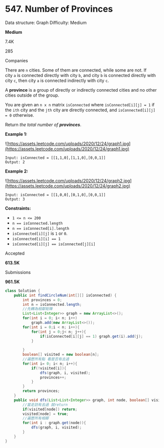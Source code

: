 # 547. Number of Provinces

Data structure: Graph
Difficulty: Medium

**Medium**

7.4K

285

Companies

There are `n` cities. Some of them are connected, while some are not. If city `a` is connected directly with city `b`, and city `b` is connected directly with city `c`, then city `a` is connected indirectly with city `c`.

A **province** is a group of directly or indirectly connected cities and no other cities outside of the group.

You are given an `n x n` matrix `isConnected` where `isConnected[i][j] = 1` if the `ith` city and the `jth` city are directly connected, and `isConnected[i][j] = 0` otherwise.

Return *the total number of **provinces***.

**Example 1:**

![https://assets.leetcode.com/uploads/2020/12/24/graph1.jpg](https://assets.leetcode.com/uploads/2020/12/24/graph1.jpg)

```
Input: isConnected = [[1,1,0],[1,1,0],[0,0,1]]
Output: 2

```

**Example 2:**

![https://assets.leetcode.com/uploads/2020/12/24/graph2.jpg](https://assets.leetcode.com/uploads/2020/12/24/graph2.jpg)

```
Input: isConnected = [[1,0,0],[0,1,0],[0,0,1]]
Output: 3

```

**Constraints:**

- `1 <= n <= 200`
- `n == isConnected.length`
- `n == isConnected[i].length`
- `isConnected[i][j]` is `1` or `0`.
- `isConnected[i][i] == 1`
- `isConnected[i][j] == isConnected[j][i]`

Accepted

**613.5K**

Submissions

**961.5K**

```java
class Solution {
    public int findCircleNum(int[][] isConnected) {
        int provinces = 0;
        int n = isConnected.length;
        //先轉為相鄰矩陣
        List<List<Integer>> graph = new ArrayList<>();
        for(int i = 0; i< n; i++)
            graph.add(new ArrayList<>());
        for(int i = 0;i < n; i++){
            for(int j = 0;j< n; j++){
                if(isConnected[i][j] == 1) graph.get(i).add(j);    
            }
            
        }
        boolean[] visited = new boolean[n];  
        //遍歷所有點 看是否有去過
        for(int i= 0; i< n; i++){
            if(!visited[i]){
                dfs(graph, i, visited);
                provinces++;
            }
        }
        return provinces;
    }
    public void dfs(List<List<Integer>> graph, int node, boolean[] visited){
        //當走訪有去過 就return
        if(visited[node]) return;
        visited[node] = true;
        //遍歷所有相鄰
        for(int i : graph.get(node)){
            dfs(graph, i, visited);
        }
    }
}
```